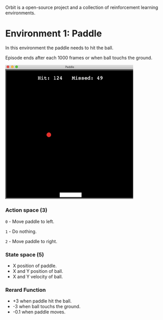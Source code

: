 Orbit is a open-source project and a collection of reinforcement learning environments.

# Environment 1: Paddle

In this environment the paddle needs to hit the ball. 

Episode ends after each 1000 frames or when ball touchs the ground.

<img src=paddle/wall.gif width="400">

### Action space (3)

`0` - Move paddle to left.

`1` - Do nothing.

`2` - Move paddle to right.

### State space (5)

- X position of paddle.
- X and Y position of ball.
- X and Y velocity of ball.

### Rerard Function

- +3 when paddle hit the ball.
- -3 when ball touchs the ground.
- -0.1 when paddle moves.

